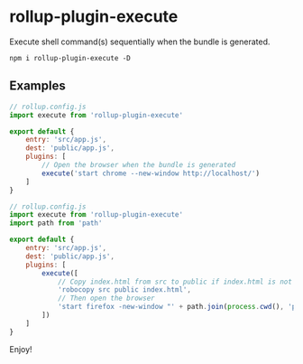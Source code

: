 # rollup-plugin-execute

Execute shell command(s) sequentially when the bundle is generated.

```
npm i rollup-plugin-execute -D
```

## Examples

```javascript
// rollup.config.js
import execute from 'rollup-plugin-execute'

export default {
    entry: 'src/app.js',
    dest: 'public/app.js',
    plugins: [
        // Open the browser when the bundle is generated
        execute('start chrome --new-window http://localhost/')
    ]
}
```

```javascript
// rollup.config.js
import execute from 'rollup-plugin-execute'
import path from 'path'

export default {
    entry: 'src/app.js',
    dest: 'public/app.js',
    plugins: [
        execute([
            // Copy index.html from src to public if index.html is not modified
            'robocopy src public index.html',
            // Then open the browser
            'start firefox -new-window "' + path.join(process.cwd(), 'public', 'index.html') + '"'
        ])
    ]
}
```

Enjoy!
